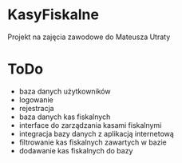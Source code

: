 # KasyFiskalne

Projekt na zajęcia zawodowe do Mateusza Utraty

# ToDo

- baza danych użytkowników
- logowanie
- rejestracja
- baza danych kas fiskalnych
- interface do zarządzania kasami fiskalnymi
- integracja bazy danych z aplikacją internetową
- filtrowanie kas fiskalnych zawartych w bazie
- dodawanie kas fiskalnych do bazy
